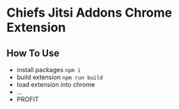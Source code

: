 # Chiefs Jitsi Addons Chrome Extension

## How To Use
- install packages `npm i`
- build extension `npm run build`
- load extension into chrome
- ...
- PROFIT